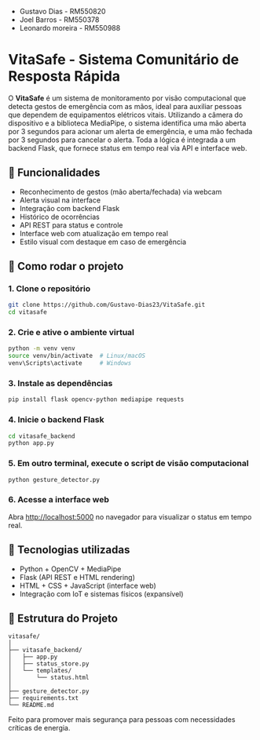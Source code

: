 - Gustavo Dias - RM550820
- Joel Barros - RM550378
- Leonardo moreira - RM550988

# VitaSafe - Sistema Comunitário de Resposta Rápida

O **VitaSafe** é um sistema de monitoramento por visão computacional que detecta gestos de emergência com as mãos, ideal para auxiliar pessoas que dependem de equipamentos elétricos vitais. Utilizando a câmera do dispositivo e a biblioteca MediaPipe, o sistema identifica uma mão aberta por 3 segundos para acionar um alerta de emergência, e uma mão fechada por 3 segundos para cancelar o alerta. Toda a lógica é integrada a um backend Flask, que fornece status em tempo real via API e interface web.

## 🔧 Funcionalidades

- Reconhecimento de gestos (mão aberta/fechada) via webcam
- Alerta visual na interface
- Integração com backend Flask
- Histórico de ocorrências
- API REST para status e controle
- Interface web com atualização em tempo real
- Estilo visual com destaque em caso de emergência

## 🚀 Como rodar o projeto

### 1. Clone o repositório

```bash
git clone https://github.com/Gustavo-Dias23/VitaSafe.git
cd vitasafe
```

### 2. Crie e ative o ambiente virtual

```bash
python -m venv venv
source venv/bin/activate  # Linux/macOS
venv\Scripts\activate     # Windows
```

### 3. Instale as dependências

```bash
pip install flask opencv-python mediapipe requests
```

### 4. Inicie o backend Flask

```bash
cd vitasafe_backend
python app.py
```

### 5. Em outro terminal, execute o script de visão computacional

```bash
python gesture_detector.py
```

### 6. Acesse a interface web

Abra [http://localhost:5000](http://localhost:5000) no navegador para visualizar o status em tempo real.

## 🧠 Tecnologias utilizadas

- Python + OpenCV + MediaPipe
- Flask (API REST e HTML rendering)
- HTML + CSS + JavaScript (interface web)
- Integração com IoT e sistemas físicos (expansível)

## 📂 Estrutura do Projeto

```
vitasafe/
│
├── vitasafe_backend/
│   ├── app.py
│   ├── status_store.py
│   └── templates/
│       └── status.html
│
├── gesture_detector.py
├── requirements.txt
└── README.md
```


Feito para promover mais segurança para pessoas com necessidades críticas de energia.
